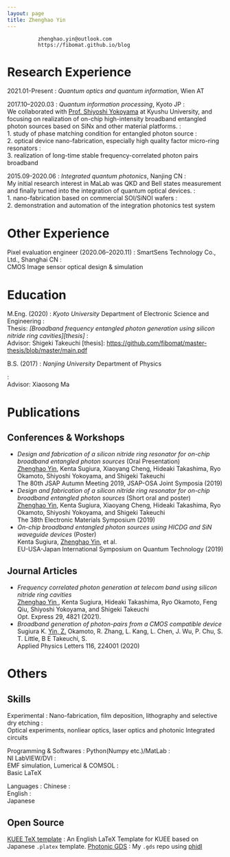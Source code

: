```yaml
---
layout: page
title: Zhenghao Yin
---
```

              zhenghao.yin@outlook.com
              https://fibomat.github.io/blog


Research Experience
===================================================

2021.01-Present
: *Quantum optics and quantum information*, Wien AT

2017.10–2020.03
: *Quantum information processing*, Kyoto JP
: <br>We collaborated with [Prof. Shiyoshi Yokoyama][yok-lab] at Kyushu University, and focusing on realization of on-chip high-intensity broadband entangled photon sources based on SiNx and other material platforms.
: <br>1. study of phase matching condition for entangled photon source
: <br>2. optical device nano-fabrication, especially high quality factor micro-ring resonators
: <br>3. realization of long-time stable frequency-correlated photon pairs broadband

[yok-lab]: http://www.cm.kyushu-u.ac.jp/dv15/Yokoyama_Labo.html

2015.09-2020.06
: *Integrated quantum photonics*, Nanjing CN
: <br> My initial research interest in MaLab was QKD and Bell states measurement and finally turned into the integration of quantum optical devices.
: <br>1. nano-fabrication based on commercial SOI/SiNOI wafers
: <br>2. demonstration and automation of the integration photonics test system

Other Experience
===================================================

Pixel evaluation engineer (2020.06–2020.11)
: SmartSens Technology Co., Ltd., Shanghai CN
: <br> CMOS Image sensor optical design & simulation


Education
===================================================================

M.Eng. (2020)
: *Kyoto University* Department of Electronic Science and Engineering
: <br>Thesis: _[Broadband frequency entangled photon generation using silicon nitride ring cavities][thesis]_
: <br>Advisor: Shigeki Takeuchi
[thesis]: https://github.com/fibomat/master-thesis/blob/master/main.pdf

B.S. (2017)
: *Nanjing University* Department of Physics
<!-- : <br>Thesis: _The Curl 2D Immediate Mode Graphics API_
 -->: <br>Advisor: Xiaosong Ma


Publications
===============================================================

Conferences & Workshops
---------------------------------------------------------------------
  
+ *Design and fabrication of a silicon nitride ring resonator for on-chip broadband entangled photon sources* (Oral Presentation)
  <br><u>Zhenghao Yin</u>, Kenta Sugiura, Xiaoyang Cheng, Hideaki Takashima, Ryo Okamoto, Shiyoshi Yokoyama, and Shigeki Takeuchi
  <br>The 80th JSAP Autumn Meeting 2019, JSAP-OSA Joint Symposia (2019)
+ *Design and fabrication of a silicon nitride ring resonator for on-chip broadband entangled photon sources* (Short oral and poster)
  <br><u>Zhenghao Yin</u>, Kenta Sugiura, Xiaoyang Cheng, Hideaki Takashima, Ryo Okamoto, Shiyoshi Yokoyama, and Shigeki Takeuchi
  <br>The 38th Electronic Materials Symposium (2019)
+ *On-chip broadband entangled photon sources using HICDG and SiN waveguide devices* (Poster)
  <br>Kenta Sugiura, <u>Zhenghao Yin</u>, et al.
  <br>EU-USA-Japan International Symposium on Quantum Technology (2019)

Journal Articles
---------------------------------------------------------------------
+ *Frequency correlated photon generation at telecom band using silicon nitride ring cavities*
   <br> <u> Zhenghao Yin </u>, Kenta Sugiura, Hideaki Takashima, Ryo Okamoto, Feng Qiu, Shiyoshi Yokoyama, and Shigeki Takeuchi
   <br> Opt. Express 29, 4821 (2021).
+ *Broadband generation of photon-pairs from a CMOS compatible device*
   <br> Sugiura K. <u>Yin, Z.</u> Okamoto, R. Zhang, L. Kang, L. Chen, J. Wu, P. Chu, S. T. Little, B E Takeuchi, S.
   <br> Applied Physics Letters 116, 224001 (2020)

Others
===================================================================

Skills
---------------------------------------------------------------------

Experimental
: Nano-fabrication, film deposition, lithography and selective dry etching
: <br>Optical experiments, nonliear optics, laser optics and photonic Integrated circuits

Programming & Softwares
: Python(Numpy etc.)/MatLab
: <br> NI LabVIEW/DVI
: <br> EMF simulation, Lumerical & COMSOL
: <br> Basic LaTeX

Languages
: Chinese
: <br> English
: <br> Japanese

Open Source
---------------------------------------------------------------------
[KUEE TeX template](https://github.com/fibomat/kuee) 
: An English LaTeX Template for KUEE based on Japanese `.platex` template.
[Photonic GDS](https://github.com/fibomat/gds)
: My `.gds` repo using [phidl](https://github.com/amccaugh/phidl)


<script>markdeepOptions = {definitionStyle:'short', tocStyle:'short'}</script>
